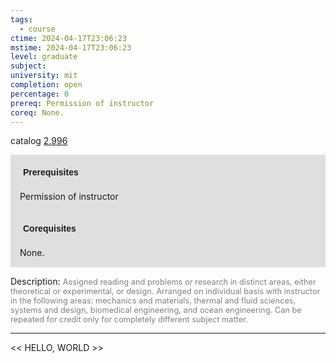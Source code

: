 ```yaml
---
tags:
  - course
ctime: 2024-04-17T23:06:23
mstime: 2024-04-17T23:06:23
level: graduate
subject: 
university: mit
completion: open
percentage: 0
prereq: Permission of instructor
coreq: None.
---
```


catalog [2.996](http://student.mit.edu/catalog/m2c.html#2.996)

<span style="display: block; padding: 15px; background-color: rgb(100, 100, 100, 0.2);"><font id="m_prereq1965_0" style="display: block; font-family: Arial, sans-serif; font-weight: bold; padding: 5px">Prerequisites</font><br><span id="prereq1965_0">Permission of instructor</span></span>
<span style="display: block; padding: 15px; background-color: rgb(100, 100, 100, 0.2);"><font id="m_coreq1965_0" style="display: block; font-family: Arial, sans-serif; font-weight: bold; padding: 5px">Corequisites</font><br><span id="coreq1965_0">None.</span></span>

<font style="">Description:</font>
<font style="color: grey; font-size: 0.8rem;">Assigned reading and problems or research in distinct areas, either theoretical or experimental, or design. Arranged on individual basis with instructor in the following areas: mechanics and materials, thermal and fluid sciences, systems and design, biomedical engineering, and ocean engineering. Can be repeated for credit only for completely different subject matter.</font>



---

<< HELLO, WORLD >>
